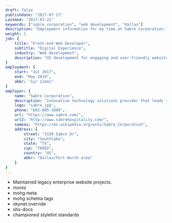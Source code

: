 ```yaml
---
draft: false
publishdate: "2017-07-17"
Lastmod: "2017-07-21"
keywords: ["sabre corporation", "web development", "dallas"]
description: "Employment information for my time at Sabre Corporation."
weight: 1
job: {
    title: "Front-end Web Developer",
    subtitle: "Digital Experience",
    industry: "Web development",
    description: "UI development for engaging and user-friendly websites for hotel and resort clients."
}
employment: {
    start: "Jul 2017",
    end: "May 2019",
    abbr: "1yr 11mos"
}
employer: {
    name: "Sabre Corporation",
    description: "Innovative technology solutions provider that leads the travel industry.",
    logo: "sabre.jpg",
    phone: "682-605-1000",
    url: "https://www.sabre.com/",
    url2: "http://www.sabrehospitality.com/",
    sameas: "https://en.wikipedia.org/wiki/Sabre_Corporation",
    address: {
        street: "3150 Sabre Dr",
        city: "Southlake",
        state: "TX",
        zip: "76092",
        country: "US",
        abbr: "Dallas/Fort Worth area"
    }
}
---
```


- Maintained legacy enterprise website projects.
- morez
- mohg meta
- mohg schema tags 
- skynet.override
- shs-docs
- championed stylelint standards
